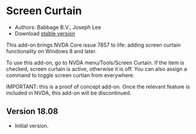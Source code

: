# Screen Curtain

* Authors: Babbage B.V., Joseph Lee
* Download [stable version][1]

This add-on brings NVDA Core issue 7857 to life: adding screen curtain functionality on Windows 8 and later.

To use this add-on, go to NVDA menu/Tools/Screen Curtain. If the item is checked, screen curtain is active, otherwise it is off. You can also assign a command to toggle screen curtian from everywhere.

IMPORTANT: this is a proof of concept add-on. Once the relevant feature is included in NVDA, this add-on will be discontinued.

## Version 18.08

* Initial version.

[1]: https://addons.nvda-project.org/files/get.php?file=nvda7857
